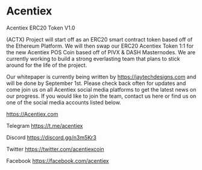 # Acentiex
Acentiex ERC20 Token V1.0

(ACTX)
Project will start off as an ERC20 smart contract token based off of the Ethereum Platform.  We will then swap our ERC20 Acentiex Token 1:1 for the new Acentiex POS Coin based off of PIVX & DASH Masternodes.  We are currently working to build a strong everlasting team that plans to stick around for the life of the project.

Our whitepaper is currently being written by https://jaytechdesigns.com and will be done by September 1st.  Please check back often for updates and come join us on all Acentiex social media platforms to get the latest news on our progress.  If you would like to join the team, contact us here or find us on one of the social media accounts listed below.

https://Acentiex.com

Telegram
https://t.me/acentiex

Discord
https://discord.gg/n3m5Kr3

Twitter
https://twitter.com/acentiexcoin

Facebook
https://facebook.com/acentiex

